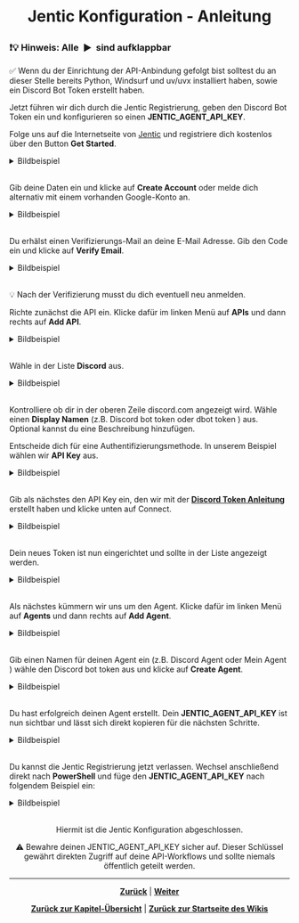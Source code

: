 # <p align="center">Jentic Konfiguration - Anleitung</p>

<h3>❗💡 Hinweis: Alle&nbsp;&nbsp;▶&nbsp;&nbsp;sind aufklappbar</h3>

✅ Wenn du der Einrichtung der API-Anbindung gefolgt bist solltest du an dieser Stelle bereits Python, Windsurf und uv/uvx installiert haben, sowie ein Discord Bot Token erstellt haben.

Jetzt führen wir dich durch die Jentic Registrierung, geben den Discord Bot Token ein und konfigurieren so einen **JENTIC_AGENT_API_KEY**.

Folge uns auf die Internetseite von <a href="https://jentic.com/">Jentic</a> und registriere dich kostenlos über den Button **Get Started**.

<details><summary>Bildbeispiel</summary>
<img src="../../../../../../images/windsurf_bilder/BILD2_getstarted.png" alt="Jentic Startseite">
</details><br>

Gib deine Daten ein und klicke auf **Create Account** oder melde dich alternativ mit einem vorhanden Google-Konto an.

<details><summary>Bildbeispiel</summary>
<img src="../../../../../../images/windsurf_bilder/BILD3_account.png" alt="Jentic Account">
</details><br>

Du erhälst einen Verifizierungs-Mail an deine E-Mail Adresse. Gib den Code ein und klicke auf **Verify Email**.

<details><summary>Bildbeispiel</summary>
<img src="../../../../../../images/windsurf_bilder/BILD4_verify.png" alt="Jentic Verify">
</details><br>

💡 Nach der Verifizierung musst du dich eventuell neu anmelden.

Richte zunächst die API ein. Klicke dafür im linken Menü auf **APIs** und dann rechts auf **Add API**.

<details><summary>Bildbeispiel</summary>
<img src="../../../../../../images/windsurf_bilder/BILD4a_apistart.png" alt="Jentic API Start">
</details><br>

Wähle in der Liste **Discord** aus.

<details><summary>Bildbeispiel</summary>
<img src="../../../../../../images/windsurf_bilder/BILD4b_apistart2.png" alt="Jentic Discord">
</details><br>

Kontrolliere ob dir in der oberen Zeile discord.com angezeigt wird. Wähle einen **Display Namen** (z.B. Discord bot token oder dbot token ) aus. Optional kannst du eine Beschreibung hinzufügen.

Entscheide dich für eine Authentifizierungsmethode. In unserem Beispiel wählen wir **API Key** aus.

<details><summary>Bildbeispiel</summary>
<img src="../../../../../../images/windsurf_bilder/BILD5_api1.png" alt="Jentic API Key">
</details><br>

Gib als nächstes den API Key ein, den wir mit der <a href="/docs/04-tools/04-windsurf/01-ueberblick/01-api_anbindungen_und_externe_modelle/01-discord_token/README.md"><strong>Discord Token Anleitung</strong></a> erstellt haben und klicke unten auf Connect.

<details><summary>Bildbeispiel</summary>
<img src="../../../../../../images/windsurf_bilder/BILD5_api2.png" alt="Jentic Connect">
</details><br>

Dein neues Token ist nun eingerichtet und sollte in der Liste angezeigt werden.

<details><summary>Bildbeispiel</summary>
<img src="../../../../../../images/windsurf_bilder/BILD6_uebersicht.png" alt="Jentic Token">
</details><br>

Als nächstes kümmern wir uns um den Agent. Klicke dafür im linken Menü auf **Agents** und dann rechts auf **Add Agent**.

<details><summary>Bildbeispiel</summary>
<img src="../../../../../../images/windsurf_bilder/BILD7_agent.png" alt="Jentic Add Agent">
</details><br>

Gib einen Namen für deinen Agent ein (z.B. Discord Agent oder Mein Agent ) wähle den Discord bot token aus und klicke auf **Create Agent**.

<details><summary>Bildbeispiel</summary>
<img src="../../../../../../images/windsurf_bilder/BILD8_agent2.png" alt="Jentic Agent Name">
</details><br>

Du hast erfolgreich deinen Agent erstellt. Dein **JENTIC_AGENT_API_KEY** ist nun sichtbar und lässt sich direkt kopieren für die nächsten Schritte.

<details><summary>Bildbeispiel</summary>
<img src="../../../../../../images/windsurf_bilder/BILD9_agent3.png" alt="Jentic Agent API Key">
</details><br>

Du kannst die Jentic Registrierung jetzt verlassen. Wechsel anschließend direkt nach **PowerShell** und füge den **JENTIC_AGENT_API_KEY** nach folgendem Beispiel ein:

<details><summary>Bildbeispiel</summary>
<img src="../../../../../../images/windsurf_bilder/bild10_powershell.png" alt="Jentic PowerShell">
</details><br>

<p align="center">Hiermit ist die Jentic Konfiguration abgeschlossen.</p>

<p align="center">⚠️ Bewahre deinen JENTIC_AGENT_API_KEY sicher auf. Dieser Schlüssel gewährt direkten Zugriff auf deine API-Workflows und sollte niemals öffentlich geteilt werden.</p>

---

<p align="center">
<a href="/docs/04-tools/04-windsurf/01-ueberblick/02-api_anbindungen_und_externe_modelle/01-discord_token/README.md"><strong>Zurück</strong></a> | <a href="/docs/04-tools/04-windsurf/01-ueberblick/03-workflows_und_automatisierungsprozesse/README.md"><strong>Weiter</strong></a>
</p>

<p align="center">
<a href="/docs/04-tools/04-windsurf/README.md/#dieses-thema-beinhaltet-folgende-kapitel"><strong>Zurück zur Kapitel-Übersicht</strong></a> | <a href="/docs/00-willkommen/README.md"><strong>Zurück zur Startseite des Wikis</strong></a>
</p>